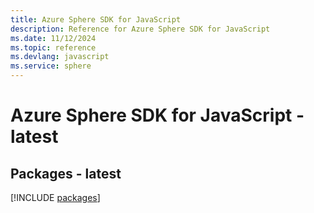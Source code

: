 ```yaml
---
title: Azure Sphere SDK for JavaScript
description: Reference for Azure Sphere SDK for JavaScript
ms.date: 11/12/2024
ms.topic: reference
ms.devlang: javascript
ms.service: sphere
---
```

# Azure Sphere SDK for JavaScript - latest
## Packages - latest
[!INCLUDE [packages](sphere-index.md)]